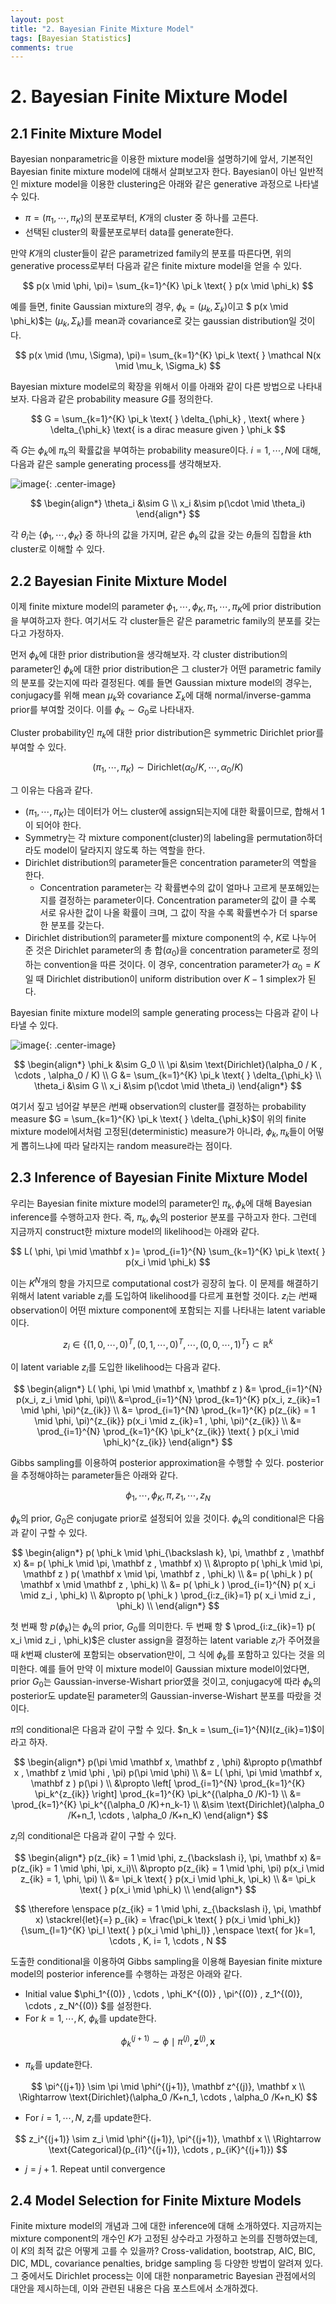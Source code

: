 ```yaml
---
layout: post
title: "2. Bayesian Finite Mixture Model"
tags: [Bayesian Statistics]
comments: true
---
```



# 2. Bayesian Finite Mixture Model

## 2.1 Finite Mixture Model

Bayesian nonparametric을 이용한 mixture model을 설명하기에 앞서, 기본적인 Bayesian finite mixture model에 대해서 살펴보고자 한다. Bayesian이 아닌 일반적인 mixture model을 이용한 clustering은 아래와 같은 generative 과정으로 나타낼 수 있다.

 * $\pi = (\pi_1 , \cdots , \pi_K)$의 분포로부터, $K$개의 cluster 중 하나를 고른다. 
 * 선택된 cluster의 확률분포로부터 data를 generate한다.

만약 $K$개의 cluster들이 같은 parametrized family의 분포를 따른다면, 위의 generative process로부터 다음과 같은 finite mixture model을 얻을 수 있다.

$$
p(x \mid \phi, \pi)= \sum_{k=1}^{K} \pi_k \text{ } p(x \mid \phi_k)
$$

예를 들면, finite Gaussian mixture의 경우, $\phi_k = (\mu_k, \Sigma_k)$이고 $ p(x \mid \phi_k)$는 $(\mu_k, \Sigma_k)$를 mean과 covariance로 갖는 gaussian distribution일 것이다.

$$
p(x \mid (\mu, \Sigma), \pi)= \sum_{k=1}^{K} \pi_k \text{ } \mathcal N(x \mid \mu_k, \Sigma_k)
$$

Bayesian mixture model로의 확장을 위해서 이를 아래와 같이 다른 방법으로 나타내보자. 다음과 같은 probability measure $G$를 정의한다.

$$
G = \sum_{k=1}^{K} \pi_k \text{ } \delta_{\phi_k} , \text{ where } \delta_{\phi_k} \text{ is a dirac measure given } \phi_k
$$

즉 $G$는 $\phi_k$에 $\pi_k$의 확률값을 부여하는 probability measure이다. $i=1,\cdots , N$에 대해, 다음과 같은 sample generating process를 생각해보자. 

![image](https://user-images.githubusercontent.com/45325895/61167998-d0906900-a581-11e9-86bf-bc29416d2c3f.png){: .center-image}

$$
\begin{align*}
\theta_i &\sim G \\
x_i &\sim p(\cdot \mid \theta_i)
\end{align*}
$$


각 $\theta_i$는 $\{ \phi_1 ,\cdots , \phi_K \}$ 중 하나의 값을 가지며, 같은 $\phi_k$의 값을 갖는 $\theta_i$들의 집합을 $k$th cluster로 이해할 수 있다.  

## 2.2 Bayesian Finite Mixture Model

이제 finite mixture model의 parameter $\phi_1, \cdots , \phi_K , \pi_1, \cdots , \pi_K$에 prior distribution을 부여하고자 한다. 여기서도 각 cluster들은 같은 parametric family의 분포를 갖는다고 가정하자.  
  
먼저 $\phi_k$에 대한 prior distribution을 생각해보자. 각 cluster distribution의 parameter인 $\phi_k$에 대한 prior distribution은 그 cluster가 어떤 parametric family의 분포를 갖는지에 따라 결정된다. 예를 들면 Gaussian mixture model의 경우는, conjugacy를 위해 mean $\mu_k$와 covariance $\Sigma_k$에 대해 normal/inverse-gamma prior를 부여할 것이다. 이를 $\phi_k \sim G_0$로 나타내자.  
  
Cluster probability인 $\pi_k$에 대한 prior distribution은 symmetric Dirichlet prior를 부여할 수 있다.

$$
(\pi_1, \cdots , \pi_K) \sim \text{Dirichlet}(\alpha_0 / K , \cdots , \alpha_0 / K )
$$

그 이유는 다음과 같다.

 * $(\pi_1, \cdots , \pi_K)$는 데이터가 어느 cluster에 assign되는지에 대한 확률이므로, 합해서 $1$이 되어야 한다.
 * Symmetry는 각 mixture component(cluster)의 labeling을 permutation하더라도 model이 달라지지 않도록 하는 역할을 한다.
 * Dirichlet distribution의 parameter들은 concentration parameter의 역할을 한다.
	 * Concentration parameter는 각 확률변수의 값이 얼마나 고르게 분포해있는지를 결정하는 parameter이다. Concentration parameter의 값이 클 수록 서로 유사한 값이 나올 확률이 크며, 그 값이 작을 수록 확률변수가 더 sparse한 분포를 갖는다.
 * Dirichlet distribution의 parameter를 mixture component의 수, $K$로 나누어 준 것은 Dirichlet parameter의 총 합($\alpha_0$)을 concentration parameter로 정의하는 convention을 따른 것이다. 이 경우, concentration parameter가 $\alpha_0=K$일 때 Dirichlet distribution이 uniform distribution over $K-1$ simplex가 된다.

Bayesian finite mixture model의 sample generating process는 다음과 같이 나타낼 수 있다.

![image](https://user-images.githubusercontent.com/45325895/61168633-089ca980-a58c-11e9-9c00-ac3de1a430ed.png){: .center-image}

$$
\begin{align*}
\phi_k &\sim G_0 \\
\pi &\sim \text{Dirichlet}(\alpha_0 / K , \cdots , \alpha_0 / K) \\
G &= \sum_{k=1}^{K} \pi_k \text{ } \delta_{\phi_k} \\
\theta_i &\sim G \\
x_i &\sim p(\cdot \mid \theta_i)
\end{align*}
$$

여기서 짚고 넘어갈 부분은 $i$번째 observation의 cluster를 결정하는 probability measure $G = \sum_{k=1}^{K} \pi_k \text{ } \delta_{\phi_k}$이 위의 finite mixture model에서처럼 고정된(deterministic) measure가 아니라, $\phi_k , \pi_k$들이 어떻게 뽑히느냐에 따라 달라지는 random measure라는 점이다.

## 2.3 Inference of Bayesian Finite Mixture Model

우리는 Bayesian finite mixture model의 parameter인 $\pi_k, \phi_k$에 대해 Bayesian inference를 수행하고자 한다. 즉, $\pi_k, \phi_k$의 posterior 분포를 구하고자 한다. 그런데 지금까지 construct한 mixture model의 likelihood는 아래와 같다.

$$
L( \phi, \pi \mid \mathbf x )= \prod_{i=1}^{N} \sum_{k=1}^{K} \pi_k \text{ } p(x_i \mid \phi_k)
$$

이는 $K^N$개의 항을 가지므로 computational cost가 굉장히 높다. 이 문제를 해결하기 위해서 latent variable $z_i$를 도입하여 likelihood를 다르게 표현할 것이다. $z_i$는 $i$번째 observation이 어떤 mixture component에 포함되는 지를 나타내는 latent variable이다. 

$$
z_i \in \{ (1,0,\cdots ,0)^T, (0,1,\cdots ,0)^T, \cdots, (0,0,\cdots ,1)^T \} \subset \mathbb R^k
$$

이 latent variable $z_i$를 도입한 likelihood는 다음과 같다.

$$
\begin{align*}
L( \phi, \pi \mid \mathbf x, \mathbf z ) &= \prod_{i=1}^{N} p(x_i, z_i \mid \phi, \pi)\\
&=\prod_{i=1}^{N} \prod_{k=1}^{K} p(x_i, z_{ik}=1 \mid \phi, \pi)^{z_{ik}} \\  
&= \prod_{i=1}^{N} \prod_{k=1}^{K} p(z_{ik} = 1 \mid \phi, \pi)^{z_{ik}} p(x_i \mid z_{ik}=1 , \phi, \pi)^{z_{ik}} \\
&= \prod_{i=1}^{N} \prod_{k=1}^{K} \pi_k^{z_{ik}} \text{ } p(x_i \mid \phi_k)^{z_{ik}}
\end{align*}
$$

Gibbs sampling를 이용하여 posterior approximation을 수행할 수 있다. posterior을 추정해야하는 parameter들은 아래와 같다.

$$
\phi_1 , \cdots , \phi_K , \pi , z_1, \cdots , z_N 
$$

$\phi_k$의 prior, $G_0$은 conjugate prior로 설정되어 있을 것이다. $\phi_k$의 conditional은 다음과 같이 구할 수 있다. 

$$
\begin{align*}
p( \phi_k \mid \phi_{\backslash k}, \pi, \mathbf z , \mathbf x) &= p( \phi_k \mid \pi, \mathbf z , \mathbf x) \\
&\propto p( \phi_k \mid \pi, \mathbf z ) p(  \mathbf x \mid \pi, \mathbf z , \phi_k) \\
&= p( \phi_k ) p(  \mathbf x \mid \mathbf z , \phi_k) \\
&= p( \phi_k ) \prod_{i=1}^{N} p(  x_i \mid z_i , \phi_k) \\
&\propto p( \phi_k ) \prod_{i:z_{ik}=1} p(  x_i \mid z_i , \phi_k) \\
\end{align*}
$$

첫 번째 항 $p( \phi_k )$는 $\phi_k$의 prior, $G_0$를 의미한다. 두 번째 항 $ \prod_{i:z_{ik}=1} p(  x_i \mid z_i , \phi_k)$은 cluster assign을 결정하는 latent variable $z_i$가 주어졌을 때 $k$번째 cluster에 포함되는 observation만이, 그 식에 $\phi_k$를 포함하고 있다는 것을 의미한다. 예를 들어 만약 이 mixture model이 Gaussian mixture model이었다면, prior $G_0$는 Gaussian-inverse-Wishart prior였을 것이고, conjugacy에 따라 $\phi_k$의 posterior도 update된 parameter의 Gaussian-inverse-Wishart 분포를 따랐을 것이다.

$\pi$의 conditional은 다음과 같이 구할 수 있다. $n_k = \sum_{i=1}^{N}I(z_{ik}=1)$이라고 하자.

$$
\begin{align*}
p(\pi \mid \mathbf x, \mathbf z , \phi) &\propto p(\mathbf x , \mathbf z \mid \phi , \pi) p(\pi \mid \phi) \\
&= L( \phi, \pi \mid \mathbf x, \mathbf z ) p(\pi ) \\
&\propto \left[ \prod_{i=1}^{N} \prod_{k=1}^{K} \pi_k^{z_{ik}} \right]  \prod_{k=1}^{K} \pi_k^{(\alpha_0 /K)-1} \\
&= \prod_{k=1}^{K} \pi_k^{(\alpha_0 /K)+n_k-1} \\
&\sim \text{Dirichlet}(\alpha_0 /K+n_1, \cdots , \alpha_0 /K+n_K)
\end{align*}
$$

$z_i$의 conditional은 다음과 같이 구할 수 있다.

$$
\begin{align*}
p(z_{ik} = 1 \mid \phi, z_{\backslash i}, \pi, \mathbf x) &= p(z_{ik} = 1 \mid \phi, \pi, x_i)\\
&\propto p(z_{ik} = 1 \mid \phi, \pi) p(x_i \mid z_{ik} = 1, \phi, \pi) \\
&= \pi_k \text{ } p(x_i \mid \phi_k, \pi_k) \\
&= \pi_k \text{ } p(x_i \mid \phi_k) \\
\end{align*}
$$

$$
\therefore \enspace p(z_{ik} = 1 \mid \phi, z_{\backslash i}, \pi, \mathbf x) \stackrel{let}{=} p_{ik} = \frac{\pi_k \text{ } p(x_i \mid \phi_k)}{\sum_{l=1}^{K} \pi_l \text{ } p(x_i \mid \phi_l)} ,\enspace \text{ for }k=1, \cdots , K, i= 1, \cdots , N
$$

도출한 conditional을 이용하여 Gibbs sampling을 이용해 Bayesian finite mixture model의 posterior inference를 수행하는 과정은 아래와 같다.

 * Initial value $\phi_1^{(0)} , \cdots , \phi_K^{(0)} , \pi^{(0)} , z_1^{(0)}, \cdots , z_N^{(0)} $를 설정한다.
 * For $k=1, \cdots , K$, $\phi_k$를 update한다. 

$$
\phi_k^{(j+1)} \sim \phi \mid \pi^{(j)}, \mathbf z^{(j)}, \mathbf x
$$

 * $\pi_k$를 update한다. 

$$
\pi^{(j+1)} \sim \pi \mid \phi^{(j+1)}, \mathbf z^{(j)}, \mathbf x \\
\Rightarrow  \text{Dirichlet}(\alpha_0 /K+n_1, \cdots , \alpha_0 /K+n_K)
$$ 

 * For $i=1, \cdots , N$, $z_i$를 update한다. 

$$
z_i^{(j+1)} \sim z_i \mid \phi^{(j+1)}, \pi^{(j+1)}, \mathbf x \\
\Rightarrow  \text{Categorical}(p_{i1}^{(j+1)}, \cdots , p_{iK}^{(j+1)})
$$

 * $j =j+1.$ Repeat until convergence

## 2.4 Model Selection for Finite Mixture Models

Finite mixture model의 개념과 그에 대한 inference에 대해 소개하였다. 지금까지는 mixture component의 개수인 $K$가 고정된 상수라고 가정하고 논의를 진행하였는데, 이 $K$의 최적 값은 어떻게 고를 수 있을까? Cross-validation, bootstrap, AIC, BIC, DIC, MDL, covariance penalties, bridge sampling 등 다양한 방법이 알려져 있다. 그 중에서도 Dirichlet process는 이에 대한 nonparametric Bayesian 관점에서의 대안을 제시하는데, 이와 관련된 내용은 다음 포스트에서 소개하겠다.

